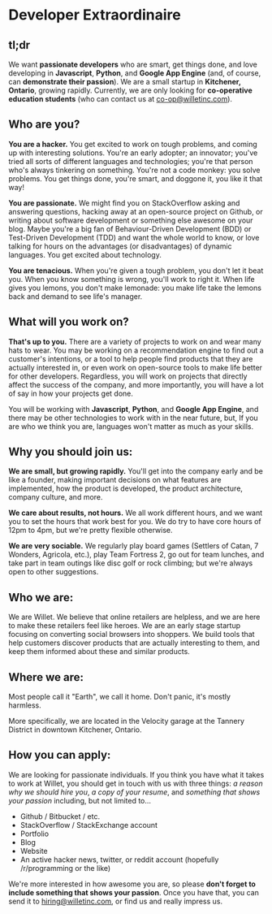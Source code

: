 Developer Extraordinaire
========================
tl;dr
-----
We want **passionate developers** who are smart, get things done, and love developing in **Javascript**, **Python**, and **Google App Engine** (and, of course, can **demonstrate their passion**). We are a small startup in **Kitchener, Ontario**, growing rapidly. Currently, we are only looking for **co-operative education students** (who can contact us at co-op@willetinc.com).

Who are you?
------------
**You are a hacker.** You get excited to work on tough problems, and coming up with interesting solutions. You're an early adopter; an innovator; you've tried all sorts of different languages and technologies; you're that person who's always tinkering on something. You're not a code monkey: you solve problems. You get things done, you're smart, and doggone it, you like it that way!

**You are passionate.** We might find you on StackOverflow asking and answering questions, hacking away at an open-source project on Github, or writing about software development or something else awesome on your blog. Maybe you're a big fan of Behaviour-Driven Development (BDD) or Test-Driven Development (TDD) and want the whole world to know, or love talking for hours on the advantages (or disadvantages) of dynamic languages. You get excited about technology.

**You are tenacious.** When you're given a tough problem, you don't let it beat you. When you know something is wrong, you'll work to right it. When life gives you lemons, you don't make lemonade: you make life take the lemons back and demand to see life's manager.

What will you work on?
----------------------
**That's up to you.** There are a variety of projects to work on and wear many hats to wear. You may be working on a recommendation engine to find out a customer's intentions, or a tool to help people find products that they are actually interested in, or even work on open-source tools to make life better for other developers. Regardless, you will work on projects that directly affect the success of the company, and more importantly, you will have a lot of say in how your projects get done.

You will be working with **Javascript**, **Python**, and **Google App Engine**, and there may be other technologies to work with in the near future, but, If you are who we think you are, languages won't matter as much as your skills.

Why you should join us:
-----------------------
**We are small, but growing rapidly.** You'll get into the company early and be like a founder, making important decisions on what features are implemented, how the product is developed, the product architecture, company culture, and more. 

**We care about results, not hours.** We all work different hours, and we want you to set the hours that work best for you. We do try to have core hours of 12pm to 4pm, but we're pretty flexible otherwise.

**We are very sociable.** We regularly play board games (Settlers of Catan, 7 Wonders, Agricola, etc.), play Team Fortress 2, go out for team lunches, and take part in team outings like disc golf or rock climbing; but we're always open to other suggestions.

Who we are:
-----------
We are Willet. We believe that online retailers are helpless, and we are here to make these retailers feel like heroes. We are an early stage startup focusing on converting social browsers into shoppers. We build tools that help customers discover products that are actually interesting to them, and keep them informed about these and similar products.

Where we are:
-------------
Most people call it "Earth", we call it home. Don't panic, it's mostly harmless.

More specifically, we are located in the Velocity garage at the Tannery District in downtown Kitchener, Ontario.

How you can apply:
------------------
We are looking for passionate individuals. If you think you have what it takes to work at Willet, you should get in touch with us with three things: *a reason why we should hire you*, *a copy of your resume*, and *something that shows your passion* including, but not limited to…
- Github / Bitbucket / etc.
- StackOverflow / StackExchange account
- Portfolio
- Blog
- Website
- An active hacker news, twitter, or reddit account (hopefully /r/programming or the like)

We're more interested in how awesome you are, so please **don't forget to include something that shows your passion**. Once you have that, you can send it to hiring@willetinc.com, or find us and really impress us.
